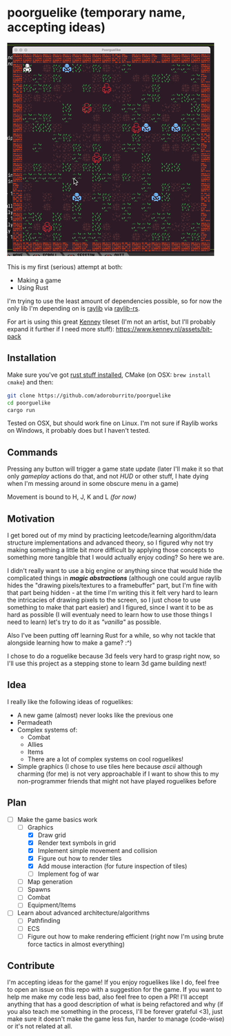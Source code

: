 # poorguelike (temporary name, accepting ideas)

![game gif](./game.gif)

This is my first (serious) attempt at both:
- Making a game
- Using Rust

I'm trying to use the least amount of dependencies possible, so for now the only lib I'm depending on is [raylib](https://www.raylib.com/) via [raylib-rs](https://github.com/deltaphc/raylib-rs).

For art is using this great [Kenney](kenney.nl) tileset (I'm not an artist, but I'll probably expand it further if I need more stuff): https://www.kenney.nl/assets/bit-pack

## Installation
Make sure you've got [rust stuff installed](https://rustup.rs/), CMake (on OSX: `brew install cmake`) and then:

```bash
git clone https://github.com/adoroburrito/poorguelike
cd poorguelike
cargo run
```

Tested on OSX, but should work fine on Linux. I'm not sure if Raylib works on Windows, it probably does but I haven't tested.

## Commands
Pressing any button will trigger a game state update (later I'll make it so that only *gameplay* actions do that, and not *HUD* or other stuff, I hate dying when I'm messing around in some obscure menu in a game)

Movement is bound to H, J, K and L *(for now)*

## Motivation

I get bored out of my mind by practicing leetcode/learning algorithm/data structure implementations and advanced theory, so I figured why not try making something a little bit more difficult by applying those concepts to something more tangible that I would actually enjoy coding? So here we are.

I didn't really want to use a big engine or anything since that would hide the complicated things in ***magic abstractions*** (although one could argue raylib hides the "drawing pixels/textures to a framebuffer" part, but I'm fine with that part being hidden - at the time I'm writing this it felt very hard to learn the intricacies of drawing pixels to the screen, so I just chose to use something to make that part easier) and I figured, since I want it to be as hard as possible (I will eventualy need to learn how to use those things I need to learn) let's try to do it as *"vanilla"* as possible.

Also I've been putting off learning Rust for a while, so why not tackle that alongside learning how to make a game? :^)

I chose to do a roguelike because 3d feels very hard to grasp right now, so I'll use this project as a stepping stone to learn 3d game building next!

## Idea

I really like the following ideas of roguelikes:
- A new game (almost) never looks like the previous one
- Permadeath
- Complex systems of:
  - Combat
  - Allies
  - Items
  - There are a lot of complex systems on cool roguelikes!
- Simple graphics (I chose to use tiles here because *ascii* although charming (for me) is not very approachable if I want to show this to my non-programmer friends that might not have played roguelikes before

## Plan
- [ ] Make the game basics work
  - [ ] Graphics
    - [X] Draw grid
    - [X] Render text symbols in grid
    - [X] Implement simple movement and collision
    - [X] Figure out how to render tiles
    - [X] Add mouse interaction (for future inspection of tiles)
    - [ ] Implement fog of war
  - [ ] Map generation
  - [ ] Spawns
  - [ ] Combat
  - [ ] Equipment/Items
- [ ] Learn about advanced architecture/algorithms
  - [ ] Pathfinding
  - [ ] ECS
  - [ ] Figure out how to make rendering efficient (right now I'm using brute force tactics in almost everything)

## Contribute

I'm accepting ideas for the game! If you enjoy roguelikes like I do, feel free to open an issue on this repo with a suggestion for the game. If you want to help me make my code less bad, also feel free to open a PR! I'll accept anything that has a good description of what is being refactored and why (if you also teach me something in the process, I'll be forever grateful <3), just make sure it doesn't make the game less fun, harder to manage (code-wise) or it's not related at all.
